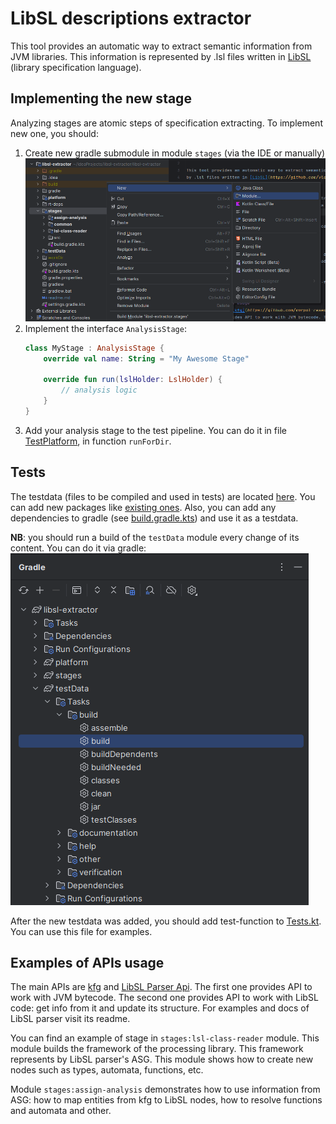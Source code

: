 # LibSL descriptions extractor

This tool provides an automatic way to extract semantic information from JVM libraries. This information is represented
by .lsl files written in [LibSL](https://github.com/vldf/libsl) (library specification language).

## Implementing the new stage
Analyzing stages are atomic steps of specification extracting. To implement new one, you should:
1. Create new gradle submodule in module `stages` (via the IDE or manually)
![readme-images/img.png](readme-images/img.png)
2. Implement the interface `AnalysisStage`:
    ```kotlin
    class MyStage : AnalysisStage {
        override val name: String = "My Awesome Stage"
    
        override fun run(lslHolder: LslHolder) {
            // analysis logic
        }
    }
    ```
3. Add your analysis stage to the test pipeline. You can do it in file [TestPlatform](platform/src/test/kotlin/TestPlatform.kt),
    in function `runForDir`.

## Tests
The testdata (files to be compiled and used in tests) are located [here](testData). You can add new packages like 
[existing ones](testData/src/main/java/me/vldf/lsl/test). Also, you can add any dependencies to gradle 
(see [build.gradle.kts](testData/build.gradle.kts)) and use it as a testdata. 

**NB**: you should run a build of the `testData` module every change of its content. You can do it via gradle:
![img2.png](readme-images/img2.png)

After the new testdata was added, you should add test-function to [Tests.kt](platform/src/test/kotlin/Tests.kt). 
You can use this file for examples.

## Examples of APIs usage
The main APIs are [kfg](https://github.com/vorpal-research/kfg) and [LibSL Parser Api](https://github.com/vldf/libsl).
The first one provides API to work with JVM bytecode. The second one provides API to work with LibSL code: 
get info from it and update its structure. For examples and docs of LibSL parser visit its readme.

You can find an example of stage in `stages:lsl-class-reader` module. This module builds the framework of the processing 
library. This framework represents by LibSL parser's ASG. This module shows how to create new nodes such
as types, automata, functions, etc. 

Module `stages:assign-analysis` demonstrates how to use information from ASG: how to map entities from kfg to LibSL 
nodes, how to resolve functions and automata and other.
